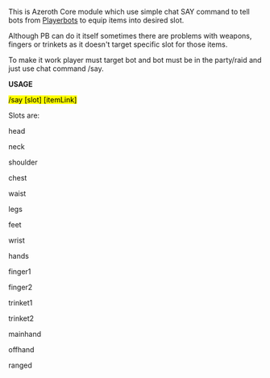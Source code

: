 This is Azeroth Core module which use simple chat SAY command to tell bots from [Playerbots](https://github.com/liyunfan1223/mod-playerbots) to equip items into desired slot.

Although PB can do it itself sometimes there are problems with weapons, fingers or trinkets as it doesn't target specific slot for those items.

To make it work player must target bot and bot must be in the party/raid and just use chat command /say.

**USAGE**

<mark>/say [slot] [itemLink]</mark>

Slots are:

head

neck

shoulder

chest

waist 

legs

feet

wrist

hands 

finger1

finger2

trinket1

trinket2

mainhand

offhand

ranged
